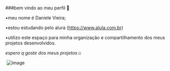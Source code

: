 ###bem vindo ao meu perfil 💖

•meu nome é Daniele Vieira;

•estou estudando pelo alura (https://www.alula.com.br)

•utilizo este espaço para minha organização e compartilhamento dos meus projetos desenvolvidos.

_espero q goste dos meus projetos_☺


![]()
![image](https://github.com/28122006dani/Dani/assets/110404348/643cfbf1-5247-47f5-b618-9a846c40fbca)
